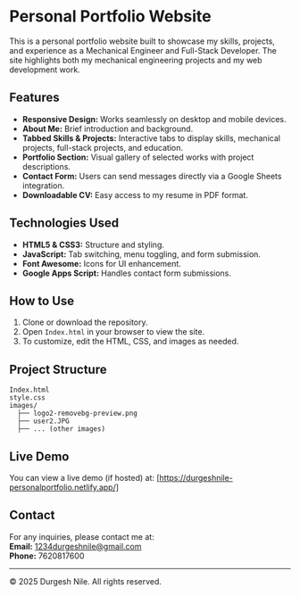 
# Personal Portfolio Website

This is a personal portfolio website built to showcase my skills, projects, and experience as a Mechanical Engineer and Full-Stack Developer. The site highlights both my mechanical engineering projects and my web development work.

## Features

- **Responsive Design:** Works seamlessly on desktop and mobile devices.
- **About Me:** Brief introduction and background.
- **Tabbed Skills & Projects:** Interactive tabs to display skills, mechanical projects, full-stack projects, and education.
- **Portfolio Section:** Visual gallery of selected works with project descriptions.
- **Contact Form:** Users can send messages directly via a Google Sheets integration.
- **Downloadable CV:** Easy access to my resume in PDF format.


## Technologies Used

- **HTML5 & CSS3:** Structure and styling.
- **JavaScript:** Tab switching, menu toggling, and form submission.
- **Font Awesome:** Icons for UI enhancement.
- **Google Apps Script:** Handles contact form submissions.

## How to Use

1. Clone or download the repository.
2. Open `Index.html` in your browser to view the site.
3. To customize, edit the HTML, CSS, and images as needed.

## Project Structure

```
Index.html
style.css
images/
  ├── logo2-removebg-preview.png
  ├── user2.JPG
  ├── ... (other images)
```

## Live Demo

You can view a live demo (if hosted) at: [https://durgeshnile-personalportfolio.netlify.app/]

## Contact

For any inquiries, please contact me at:  
**Email:** 1234durgeshnile@gmail.com  
**Phone:** 7620817600

---

© 2025 Durgesh Nile. All rights reserved.
